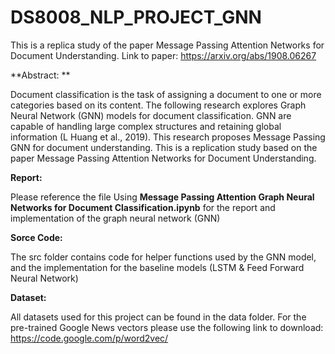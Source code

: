 # DS8008_NLP_PROJECT_GNN

This is a replica study of the paper Message Passing Attention Networks for Document Understanding. 
Link to paper: https://arxiv.org/abs/1908.06267

**Abstract: **

Document classification is the task of assigning a document to one or more categories based on its content. The following research explores Graph Neural Network (GNN) models for document classification. GNN are capable of handling large complex structures and retaining global information (L Huang et al., 2019). This research proposes Message Passing GNN for document understanding. This is a replication study based on the paper Message Passing Attention Networks for Document Understanding.

**Report:**

Please reference the file Using **Message Passing Attention Graph Neural Networks for Document Classification.ipynb** for the report and implementation of the graph neural network (GNN)

**Sorce Code:**

The src folder contains code for helper functions used by the GNN model, and the implementation for the baseline models (LSTM & Feed Forward Neural Network)

**Dataset:**

All datasets used for this project can be found in the data folder. For the pre-trained Google News vectors please use the following link to download: https://code.google.com/p/word2vec/


